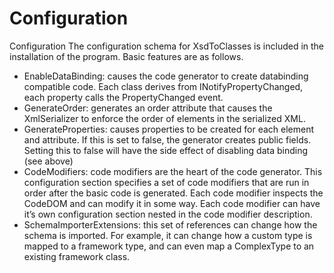 # Configuration #

Configuration
The configuration schema for XsdToClasses is included in the installation of the program. Basic features are as follows.
  * EnableDataBinding: causes the code generator to create databinding compatible code. Each class derives from INotifyPropertyChanged, each property calls the PropertyChanged event.
  * GenerateOrder: generates an order attribute that causes the XmlSerializer to enforce the order of elements in the serialized XML.
  * GenerateProperties: causes properties to be created for each element and attribute. If this is set to false, the generator creates public fields. Setting this to false will have the side effect of disabling data binding (see above)
  * CodeModifiers: code modifiers are the heart of the code generator. This configuration section specifies a set of code modifiers that are run in order after the basic code is generated. Each code modifier inspects the CodeDOM and can modify it in some way. Each code modifier can have it’s own configuration section nested in the code modifier description.
  * SchemaImporterExtensions: this set of references can change how the schema is imported. For example, it can change how a custom type is mapped to a framework type, and can even map a ComplexType to an existing framework class.